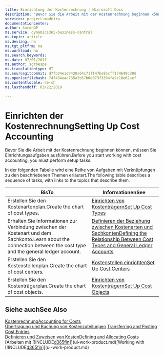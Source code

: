 ```yaml
---
title: Einrichtung der Kostenrechnung | Microsoft Docs
description: "Bevor Sie die Arbeit mit der Kostenrechnung beginnen können, müssen Sie Einrichtungsaufgaben ausführen."
services: project-madeira
documentationcenter: 
author: SorenGP
ms.service: dynamics365-business-central
ms.topic: article
ms.devlang: na
ms.tgt_pltfrm: na
ms.workload: na
ms.search.keywords: 
ms.date: 07/01/2017
ms.author: sgroespe
ms.translationtype: HT
ms.sourcegitcommit: d7fb34e1c9428a64c71ff47be8bcff174649c00d
ms.openlocfilehash: 74f434eac735a3b57b0e073f3304fa9c10e62aef
ms.contentlocale: de-ch
ms.lasthandoff: 03/22/2018

---
```

# <a name="setting-up-cost-accounting"></a><span data-ttu-id="dbe10-103">Einrichten der Kostenrechnung</span><span class="sxs-lookup"><span data-stu-id="dbe10-103">Setting Up Cost Accounting</span></span>
<span data-ttu-id="dbe10-104">Bevor Sie die Arbeit mit der Kostenrechnung beginnen können, müssen Sie Einrichtungsaufgaben ausführen.</span><span class="sxs-lookup"><span data-stu-id="dbe10-104">Before you start working with cost accounting, you must perform setup tasks.</span></span>  

 <span data-ttu-id="dbe10-105">In der folgenden Tabelle wird eine Reihe von Aufgaben mit Verknüpfungen zu den beschriebenen Themen erläutert.</span><span class="sxs-lookup"><span data-stu-id="dbe10-105">The following table describes a sequence of tasks, with links to the topics that describe them.</span></span>

|<span data-ttu-id="dbe10-106">Bis</span><span class="sxs-lookup"><span data-stu-id="dbe10-106">To</span></span>|<span data-ttu-id="dbe10-107">Informationen</span><span class="sxs-lookup"><span data-stu-id="dbe10-107">See</span></span>|  
|--------|---------|  
|<span data-ttu-id="dbe10-108">Erstellen Sie den Kostenartenplan.</span><span class="sxs-lookup"><span data-stu-id="dbe10-108">Create the chart of cost types.</span></span>|[<span data-ttu-id="dbe10-109">Einrichten von Kostenträgern</span><span class="sxs-lookup"><span data-stu-id="dbe10-109">Set Up Cost Types</span></span>](finance-how-to-set-up-cost-types.md)|  
|<span data-ttu-id="dbe10-110">Erhalten Sie Informationen zur Verbindung zwischen der Kostenart und dem Sachkonto.</span><span class="sxs-lookup"><span data-stu-id="dbe10-110">Learn about the connection between the cost type and the general ledger account.</span></span>|[<span data-ttu-id="dbe10-111">Definieren der Beziehung zwischen Kostenarten und Sachkonten</span><span class="sxs-lookup"><span data-stu-id="dbe10-111">Defining the Relationship Between Cost Types and General Ledger Accounts</span></span>](finance-defining-the-relationship-between-cost-types-and-general-ledger-accounts.md)|  
|<span data-ttu-id="dbe10-112">Erstellen Sie den Kostenstellenplan.</span><span class="sxs-lookup"><span data-stu-id="dbe10-112">Create the chart of cost centers.</span></span>|[<span data-ttu-id="dbe10-113">Kostenstellen einrichten</span><span class="sxs-lookup"><span data-stu-id="dbe10-113">Set Up Cost Centers</span></span>](finance-how-to-set-up-cost-centers.md)|  
|<span data-ttu-id="dbe10-114">Erstellen Sie den Kostenträgerplan.</span><span class="sxs-lookup"><span data-stu-id="dbe10-114">Create the chart of cost objects.</span></span>|[<span data-ttu-id="dbe10-115">Einrichten von Kostenträgern</span><span class="sxs-lookup"><span data-stu-id="dbe10-115">Set Up Cost Objects</span></span>](finance-how-to-set-up-cost-objects.md)|  

## <a name="see-also"></a><span data-ttu-id="dbe10-116">Siehe auch</span><span class="sxs-lookup"><span data-stu-id="dbe10-116">See Also</span></span>  
[<span data-ttu-id="dbe10-117">Kostenrechnung</span><span class="sxs-lookup"><span data-stu-id="dbe10-117">Accounting for Costs</span></span>](finance-manage-cost-accounting.md)  
<span data-ttu-id="dbe10-118">[Übertragung und Buchung von Kostenzuteilungen](finance-transfer-and-post-cost-entries.md) </span><span class="sxs-lookup"><span data-stu-id="dbe10-118">[Transferring and Posting Cost Entries](finance-transfer-and-post-cost-entries.md) </span></span>  
[<span data-ttu-id="dbe10-119">Definieren und Zuweisen von Kosten</span><span class="sxs-lookup"><span data-stu-id="dbe10-119">Defining and Allocating Costs</span></span>](finance-define-and-allocate-costs.md)  
<span data-ttu-id="dbe10-120">[Arbeiten mit [!INCLUDE[d365fin](includes/d365fin_md.md)]](ui-work-product.md)</span><span class="sxs-lookup"><span data-stu-id="dbe10-120">[Working with [!INCLUDE[d365fin](includes/d365fin_md.md)]](ui-work-product.md)</span></span>

